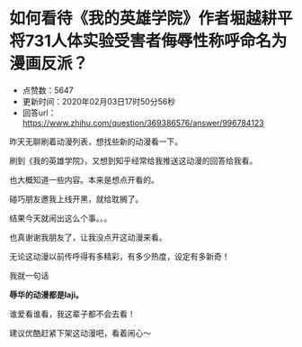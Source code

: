 # 如何看待《我的英雄学院》作者堀越耕平将731人体实验受害者侮辱性称呼命名为漫画反派？
- 点赞数：5647
- 更新时间：2020年02月03日17时50分56秒
- 回答url：https://www.zhihu.com/question/369386576/answer/996784123
<body>
 <p data-pid="EZbdqBM7">昨天无聊刷着动漫列表，想找些新的动漫看一下。</p>
 <p data-pid="RGJFtw8N">刷到《我的英雄学院》，又想到知乎经常给我推送这动漫的回答给我看。</p>
 <p data-pid="CueUmQpO">也大概知道一些内容。本来是想点开看的。</p>
 <p data-pid="BiXFrzF8">碰巧朋友邀我上线开黑，就给耽搁了。</p>
 <p data-pid="WBfOApqi">结果今天就闹出这么个事。。。</p>
 <p data-pid="DiEwAce1">也真谢谢我朋友了，让我没点开这动漫来看。</p>
 <p data-pid="jDtL387Z">无论这动漫以前传呼得有多精彩，有多少热度，设定有多新奇！</p>
 <p data-pid="SO9zrh9Y">我就一句话</p>
 <p data-pid="i2OISKAm"><b>辱华的动漫都是laji。</b></p>
 <p data-pid="BvRIVI_C">谁爱看谁看，我这辈子都不会去看！</p>
 <p data-pid="lSj0UmT_">建议优酷赶紧下架这动漫吧，看着闹心～</p>
</body>